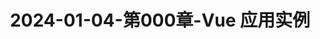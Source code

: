 ---
layout: post
title: 2024-01-04-第000章-Vue 应用实例
categories: [Vue]
description: 
keywords: Vue 应用实例.md
mermaid: false
sequence: false
flow: false
mathjax: false
mindmap: false
mindmap2: false
---